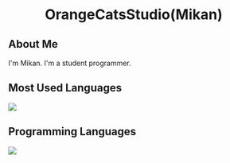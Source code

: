 <h1 align="center">OrangeCatsStudio(Mikan)</h1>

## About Me
I'm Mikan. I'm a student programmer.

## Most Used Languages

![](https://github-readme-stats.vercel.app/api/top-langs?username=OrangeCatsStudio&show_icons=true&locale=en&layout=compact)

## Programming Languages

<img src="https://skillicons.dev/icons?i=html,css,js,python,php,cs,cpp" /> <br /><br />

